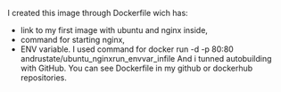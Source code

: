 I created this image through Dockerfile wich has: 
- link to my first image with ubuntu and nginx inside, 
- command for starting nginx, 
- ENV variable.
I used command for  docker run -d -p 80:80 andrustate/ubuntu_nginxrun_envvar_infile
And i tunned autobuilding with GitHub.
You can see Dockerfile in my github or dockerhub repositories.
